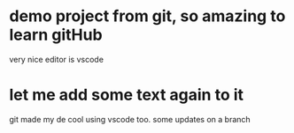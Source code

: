# demo project from git, so amazing to learn gitHub
very nice editor is vscode
# let me add some text again to it

git made my de cool using vscode too. some updates on a branch
